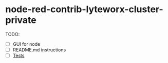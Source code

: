 # node-red-contrib-lyteworx-cluster-private

TODO:

- [ ] GUI for node
- [ ] README.md instructions
- [ ] [Tests](https://github.com/node-red/node-red-node-test-helper)